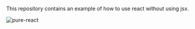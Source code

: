 This repository contains an example of how to use react without using jsx.

![pure-react](https://github.com/cnon06/react-pure-react/assets/59291488/a006a769-4117-4da5-88c5-f3f632703eb2)
